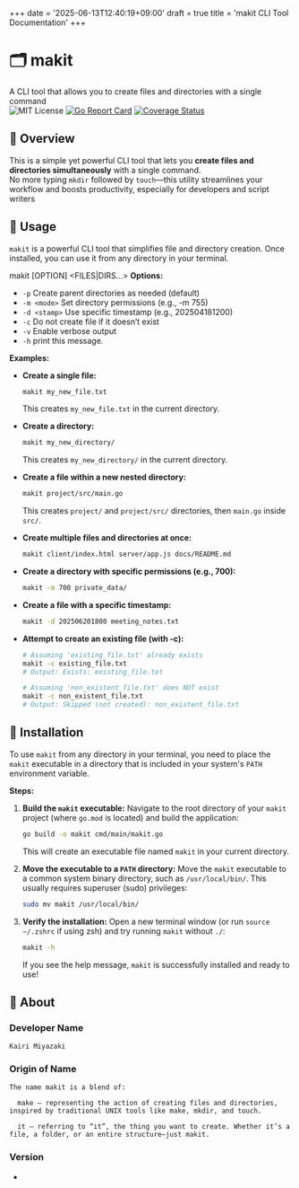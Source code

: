 +++
date = '2025-06-13T12:40:19+09:00'
draft = true
title = 'makit CLI Tool Documentation'
+++

# 🗂️ makit

A CLI tool that allows you to create files and directories with a single command  
![MIT License](https://img.shields.io/badge/license-MIT-blue "MIT License")
[![Go Report Card](https://goreportcard.com/badge/github.com/kai20020918/makit)](https://goreportcard.com/report/github.com/kai20020918/makit)
[![Coverage Status](https://coveralls.io/repos/github/kai20020918/makit/badge.svg?branch=main)](https://coveralls.io/github/kai20020918/makit?branch=main)

## 👀 Overview

This is a simple yet powerful CLI tool that lets you **create files and directories simultaneously** with a single command.  
No more typing `mkdir` followed by `touch`—this utility streamlines your workflow and boosts productivity, especially for developers and script writers

## 🥞 Usage

`makit` is a powerful CLI tool that simplifies file and directory creation. Once installed, you can use it from any directory in your terminal.

makit [OPTION] <FILES|DIRS...>
**Options:**

- `-p` Create parent directories as needed (default)
- `-m <mode>` Set directory permissions (e.g., -m 755)
- `-d <stamp>` Use specific timestamp (e.g., 202504181200)
- `-c` Do not create file if it doesn’t exist
- `-v` Enable verbose output
- `-h` print this message.

**Examples:**

- **Create a single file:**

  ```bash
  makit my_new_file.txt
  ```

  This creates `my_new_file.txt` in the current directory.

- **Create a directory:**

  ```bash
  makit my_new_directory/
  ```

  This creates `my_new_directory/` in the current directory.

- **Create a file within a new nested directory:**

  ```bash
  makit project/src/main.go
  ```

  This creates `project/` and `project/src/` directories, then `main.go` inside `src/`.

- **Create multiple files and directories at once:**

  ```bash
  makit client/index.html server/app.js docs/README.md
  ```

- **Create a directory with specific permissions (e.g., 700):**

  ```bash
  makit -m 700 private_data/
  ```

- **Create a file with a specific timestamp:**

  ```bash
  makit -d 202506201800 meeting_notes.txt
  ```

- **Attempt to create an existing file (with -c):**

  ```bash
  # Assuming 'existing_file.txt' already exists
  makit -c existing_file.txt
  # Output: Exists: existing_file.txt

  # Assuming 'non_existent_file.txt' does NOT exist
  makit -c non_existent_file.txt
  # Output: Skipped (not created): non_existent_file.txt
  ```

## 🍈 Installation

To use `makit` from any directory in your terminal, you need to place the `makit` executable in a directory that is included in your system's `PATH` environment variable.

**Steps:**

1.  **Build the `makit` executable:**
    Navigate to the root directory of your `makit` project (where `go.mod` is located) and build the application:

    ```bash
    go build -o makit cmd/main/makit.go
    ```

    This will create an executable file named `makit` in your current directory.

2.  **Move the executable to a `PATH` directory:**
    Move the `makit` executable to a common system binary directory, such as `/usr/local/bin/`. This usually requires superuser (sudo) privileges:

    ```bash
    sudo mv makit /usr/local/bin/
    ```

3.  **Verify the installation:**
    Open a new terminal window (or run `source ~/.zshrc` if using zsh) and try running `makit` without `./`:
    ```bash
    makit -h
    ```
    If you see the help message, `makit` is successfully installed and ready to use!

## 🐼 About

### Developer Name

    Kairi Miyazaki

### Origin of Name

    The name makit is a blend of:

      make – representing the action of creating files and directories, inspired by traditional UNIX tools like make, mkdir, and touch.

      it – referring to “it”, the thing you want to create. Whether it’s a file, a folder, or an entire structure—just makit.

### Version

-
